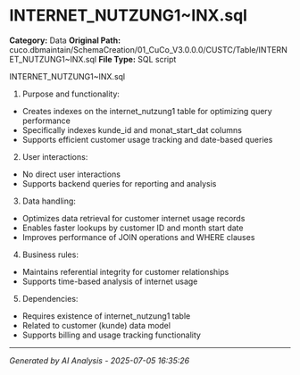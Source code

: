 # INTERNET_NUTZUNG1~INX.sql

**Category:** Data
**Original Path:** cuco.dbmaintain/SchemaCreation/01_CuCo_V3.0.0.0/CUSTC/Table/INTERNET_NUTZUNG1~INX.sql
**File Type:** SQL script

INTERNET_NUTZUNG1~INX.sql
1. Purpose and functionality:
- Creates indexes on the internet_nutzung1 table for optimizing query performance
- Specifically indexes kunde_id and monat_start_dat columns
- Supports efficient customer usage tracking and date-based queries

2. User interactions:
- No direct user interactions
- Supports backend queries for reporting and analysis

3. Data handling:
- Optimizes data retrieval for customer internet usage records
- Enables faster lookups by customer ID and month start date
- Improves performance of JOIN operations and WHERE clauses

4. Business rules:
- Maintains referential integrity for customer relationships
- Supports time-based analysis of internet usage

5. Dependencies:
- Requires existence of internet_nutzung1 table
- Related to customer (kunde) data model
- Supports billing and usage tracking functionality

---
*Generated by AI Analysis - 2025-07-05 16:35:26*
